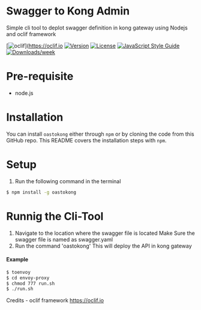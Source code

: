 Swagger to Kong Admin 
================

Simple cli tool to deplot  swagger definition in kong gateway using Nodejs and oclif framework 

[![oclif](https://img.shields.io/badge/cli-oclif-brightgreen.svg)](https://oclif.io
[![Version](https://img.shields.io/npm/v/oastokong.svg)](https://npmjs.org/package/oastokong)
[![License](https://img.shields.io/npm/l/oastokong.svg)](https://github.com/VimukthiMayadunne/oastokonng/blob/master/package.json)
[![JavaScript Style Guide](https://img.shields.io/badge/code%20style-standard-brightgreen.svg)](http://standardjs.com/)
[![Downloads/week](https://img.shields.io/npm/dw/oastokong.svg)](https://npmjs.org/package/oastokong)

# Pre-requisite 
- node.js



# Installation
You can install `oastokong` either through `npm` or by cloning the code from this GitHub repo.  This README covers the installation steps with `npm`.


# Setup

1) Run the following command  in the terminal 

```bash
$ npm install -g oastokong
```

         
# Runnig the Cli-Tool
1) Navigate to the location where the swagger file is located 
   Make Sure the swagger file is named as swagger.yaml  
2) Run the command 'oastokong'
    This will deploy the API in kong gateway 


#### Example

```bash
$ toenvoy
$ cd envoy-proxy
$ chmod 777 run.sh
$ ./run.sh
```
Credits - oclif framework  https://oclif.io

